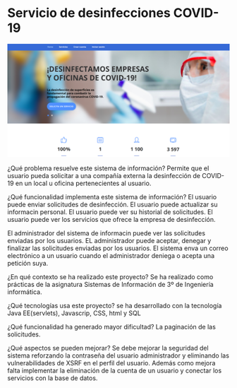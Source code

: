 # Servicio de desinfecciones COVID-19  
![alt text](https://github.com/dmarcob/desinfeccionCOVID/blob/main/images/index.png)

¿Qué problema resuelve este sistema de información?
 Permite que el usuario pueda solicitar a una compañía externa la desinfección de COVID-19 en 
 un local u oficina pertenecientes al usuario.

¿Qué funcionalidad implementa este sistema de información?
 El usuario puede enviar solicitudes de desinfección.
 El usuario puede actualizar su informacin personal.
 El usuario puede ver su historial de solicitudes.
 El usuario puede ver los servicios que ofrece la empresa de desinfección.
 
 El administrador del sistema de informacin puede ver las solicitudes enviadas por los usuarios.
 EL administrador puede aceptar, denegar y finalizar las solicitudes enviadas por los usuarios.
 El sistema enva un correo electrónico a un usuario cuando el administrador deniega o acepta una petición suya.
 
¿En qué contexto se ha realizado este proyecto?
 Se ha realizado como prácticas de la asignatura Sistemas de Información de 3º de Ingeniería informática.

¿Qué tecnologías usa este proyecto?
 se ha desarrollado con la tecnología Java EE(servlets), Javascrip, CSS, html y SQL
 
¿Qué funcionalidad ha generado mayor dificultad?
 La paginación de las solicitudes.
 
¿Qué aspectos se pueden mejorar?
Se debe mejorar la seguridad del sistema reforzando la contraseña del usuario administrador y eliminando las vulnerabilidades
de XSRF en el perfil del usuario. 
Además como mejora falta implementar la eliminación de la cuenta de un usuario y conectar los servicios con la base de datos.

